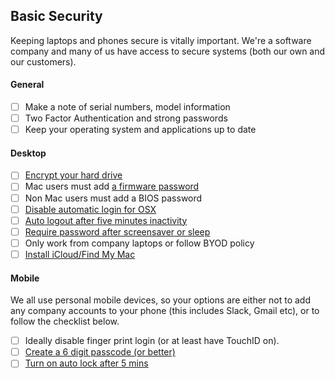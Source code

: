 ## Basic Security
Keeping laptops and phones secure is vitally important. We're a software company and many of us have access to secure systems (both our own and our customers).

#### General
- [ ] Make a note of serial numbers, model information
- [ ] Two Factor Authentication and strong passwords
- [ ] Keep your operating system and applications up to date

#### Desktop
- [ ] [Encrypt your hard drive](https://support.apple.com/en-gb/HT204837) 
- [ ] Mac users must add [a firmware password](https://support.apple.com/en-gb/HT204455) 
- [ ] Non Mac users must add a BIOS password
- [ ] [Disable automatic login for OSX](https://www.intego.com/mac-security-blog/mac-security-tip-disable-automatic-login/) 
- [ ] [Auto logout after five minutes inactivity](https://support.apple.com/kb/PH18670?locale=en_US) 
- [ ] [Require password after screensaver or sleep](https://support.apple.com/kb/PH18669?locale=en_US&viewlocale=en_US) 
- [ ] Only work from company laptops or follow BYOD policy
- [ ] [Install iCloud/Find My Mac](https://www.icloud.com/) 

#### Mobile
We all use personal mobile devices, so your options are either not to add any company accounts to your phone (this includes Slack, Gmail etc), or to follow the checklist below.
- [ ] Ideally disable finger print login (or at least have TouchID on).
- [ ] [Create a 6 digit passcode (or better)](http://www.cnet.com/uk/how-to/secure-your-ios-device-with-a-six-digit-passcode-on-ios-9/) 
- [ ] [Turn on auto lock after 5 mins](http://www.imore.com/how-change-auto-lock-time-your-iphone-or-ipad) 